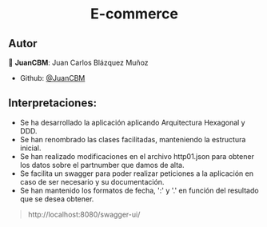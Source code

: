 <h1 align="center">E-commerce </h1>

## Autor

👤 **JuanCBM**: Juan Carlos Blázquez Muñoz

* Github: [@JuanCBM](https://github.com/JuanCBM)

## Interpretaciones:

- Se ha desarrollado la aplicación aplicando Arquitectura Hexagonal y DDD.
- Se han renombrado las clases facilitadas, manteniendo la estructura inicial.
- Se han realizado modificaciones en el archivo http01.json para obtener los datos sobre el partnumber que damos de alta.
- Se facilita un swagger para poder realizar peticiones a la aplicación en caso de ser necesario y
  su documentación.
- Se han mantenido los formatos de fecha, ':' y '.' en función del resultado que se desea obtener.

> http://localhost:8080/swagger-ui/

